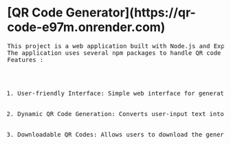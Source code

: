 <h1>[QR Code Generator](https://qr-code-e97m.onrender.com)</h1>
<pre>
This project is a web application built with Node.js and Express that allows users to generate QR codes from input text. 
The application uses several npm packages to handle QR code generation and provides a user-friendly interface for creating QR codes on the fly.
Features :
  <ol>
    <li>User-friendly Interface: Simple web interface for generating QR codes.</li>
    <li>Dynamic QR Code Generation: Converts user-input text into QR code in real-time.</li>
    <li>Downloadable QR Codes: Allows users to download the generated QR code images.</li>
  </ol>

</pre>
